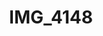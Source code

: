 ---
pid: '121'
layout: photos
title: IMG_4148
filename: IMG_4148.jpg
caption: 
previous_pid: '120'
next_pid: '122'
permalink: "/photos/121.html"
---